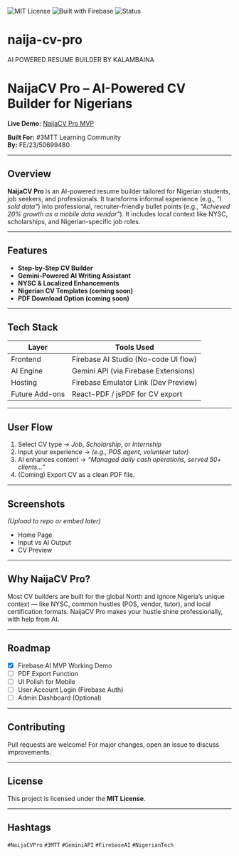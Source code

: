 ![MIT License](https://img.shields.io/badge/license-MIT-green)
![Built with Firebase](https://img.shields.io/badge/built%20with-Firebase-orange)
![Status](https://img.shields.io/badge/status-Prototype-yellow)



# naija-cv-pro
AI POWERED RESUME BUILDER BY KALAMBAINA
# NaijaCV Pro – AI-Powered CV Builder for Nigerians

**Live Demo:** [NaijaCV Pro MVP](https://9000-firebase-studio-1747573203208.cluster-c23mj7ubf5fxwq6nrbev4ugaxa.cloudworkstations.dev)

**Built For:** #3MTT Learning Community  
**By:** FE/23/50699480

---

## Overview

**NaijaCV Pro** is an AI-powered resume builder tailored for Nigerian students, job seekers, and professionals. It transforms informal experience (e.g., *"I sold data"*) into professional, recruiter-friendly bullet points (e.g., *"Achieved 20% growth as a mobile data vendor"*). It includes local context like NYSC, scholarships, and Nigerian-specific job roles.

---

## Features

- **Step-by-Step CV Builder**
- **Gemini-Powered AI Writing Assistant**
- **NYSC & Localized Enhancements**
- **Nigerian CV Templates (coming soon)**
- **PDF Download Option (coming soon)**

---

## Tech Stack

| Layer              | Tools Used                                   |
|--------------------|-----------------------------------------------|
| Frontend           | Firebase AI Studio (No-code UI flow)          |
| AI Engine          | Gemini API (via Firebase Extensions)          |
| Hosting            | Firebase Emulator Link (Dev Preview)          |
| Future Add-ons     | React-PDF / jsPDF for CV export               |

---

## User Flow

1. Select CV type → *Job*, *Scholarship*, or *Internship*  
2. Input your experience → *(e.g., POS agent, volunteer tutor)*  
3. AI enhances content → *“Managed daily cash operations, served 50+ clients…”*  
4. (Coming) Export CV as a clean PDF file.

---

## Screenshots

*(Upload to repo or embed later)*  
- Home Page  
- Input vs AI Output  
- CV Preview

---

## Why NaijaCV Pro?

Most CV builders are built for the global North and ignore Nigeria’s unique context — like NYSC, common hustles (POS, vendor, tutor), and local certification formats. NaijaCV Pro makes your hustle shine professionally, with help from AI.

---

## Roadmap

- [x] Firebase AI MVP Working Demo  
- [ ] PDF Export Function  
- [ ] UI Polish for Mobile  
- [ ] User Account Login (Firebase Auth)  
- [ ] Admin Dashboard (Optional)

---

## Contributing

Pull requests are welcome! For major changes, open an issue to discuss improvements.

---

## License

This project is licensed under the **MIT License**.

---

## Hashtags

`#NaijaCVPro` `#3MTT` `#GeminiAPI` `#FirebaseAI` `#NigerianTech`
